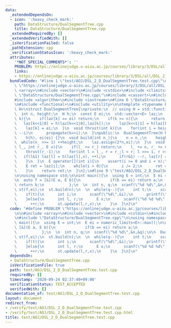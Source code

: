 ```yaml
---
data:
  _extendedDependsOn:
  - icon: ':heavy_check_mark:'
    path: DataStructure/DualSegmentTree.cpp
    title: DataStructure/DualSegmentTree.cpp
  _extendedRequiredBy: []
  _extendedVerifiedWith: []
  _isVerificationFailed: false
  _pathExtension: cpp
  _verificationStatusIcon: ':heavy_check_mark:'
  attributes:
    '*NOT_SPECIAL_COMMENTS*': ''
    PROBLEM: https://onlinejudge.u-aizu.ac.jp/courses/library/3/DSL/all/DSL_2_D
    links:
    - https://onlinejudge.u-aizu.ac.jp/courses/library/3/DSL/all/DSL_2_D
  bundledCode: "#line 1 \"test/AOJ/DSL_2_D_DualSegmentTree.test.cpp\"\n#define PROBLEM\
    \ \"https://onlinejudge.u-aizu.ac.jp/courses/library/3/DSL/all/DSL_2_D\"\n\n#include\
    \ <array>\n#include <vector>\n#include <cstdio>\n#include <climits>\n\n#line 1\
    \ \"DataStructure/DualSegmentTree.cpp\"\n#include <cassert>\n#include <numeric>\n\
    #include <algorithm>\n#include <iostream>\n#line 6 \"DataStructure/DualSegmentTree.cpp\"\
    \n#include <functional>\n#include <utility>\n\ntemplate <typename E, typename\
    \ H>\nstruct DualSegmentTree{\nprivate:\n  // using H = std::function<E(E,E)>;\n\
    \  int n, height;\n  H h;\n  const E ei;\n  std::vector<E> laz;\n  void propagate(int\
    \ k){\n    if(laz[k] == ei) return;\n    if(k >= n){\n      return;\n    }\n \
    \   laz[k<<1|0] = h(laz[k<<1|0],laz[k]);\n    laz[k<<1|1] = h(laz[k<<1|1],laz[k]);\n\
    \    laz[k] = ei;\n  }\n  void thrust(int k){\n    for(int i = height; i >= 0;\
    \ --i)\n      propagate(k>>i);\n  }\npublic:\n  DualSegmentTree(H h, E ei) :\n\
    \    h(h), ei(ei) {}\n  void build(int n_){\n    n = n_;\n    height = 2;\n  \
    \  while(n_ >>= 1) ++height;\n    laz.assign(2*n,ei);\n  }\n  void update(int\
    \ l_, int r_, E x){\n    if(l_ >= r_) return;\n    l_ += n, r_ += n;\n    thrust(l_);\n\
    \    thrust(r_-1);\n    for(int l = l_, r = r_;l < r; l >>= 1, r >>= 1){\n   \
    \   if(l&1) laz[l] = h(laz[l],x), ++l;\n      if(r&1) --r, laz[r] = h(laz[r],x);\n\
    \    }\n  }\n  E operator[](int i){\n    assert(i >= 0 and i < n);\n    i += n;\n\
    \    E ret = laz[i];\n    while(i > 0){\n      i /= 2;\n      ret = h(ret,laz[i]);\n\
    \    }\n    return ret;\n  }\n};\n#line 9 \"test/AOJ/DSL_2_D_DualSegmentTree.test.cpp\"\
    \n\nusing namespace std;\n\nint main(){\n  using E = int;\n  E ei = numeric_limits<E>::max();\n\
    \n  auto f = [&](E a, E b){\n             if(b == ei) return a;\n            \
    \ return b;\n           };\n  \n  int n, q;\n  scanf(\"%d %d\",&n,&q);\n\n  DualSegmentTree\
    \ st(f,ei);\n  st.build(n);\n  \n  while(q--){\n    int t;\n    scanf(\"%d\",&t);\n\
    \    if(t){\n      int i;\n      scanf(\"%d\",&i);\n      printf(\"%d\\n\",st[i]);\n\
    \    }else{\n      int l, r;\n      E x;\n      scanf(\"%d %d %d\",&l,&r,&x);\n\
    \      ++r;\n      st.update(l,r,x);\n    }\n  }\n}\n"
  code: "#define PROBLEM \"https://onlinejudge.u-aizu.ac.jp/courses/library/3/DSL/all/DSL_2_D\"\
    \n\n#include <array>\n#include <vector>\n#include <cstdio>\n#include <climits>\n\
    \n#include \"DataStructure/DualSegmentTree.cpp\"\n\nusing namespace std;\n\nint\
    \ main(){\n  using E = int;\n  E ei = numeric_limits<E>::max();\n\n  auto f =\
    \ [&](E a, E b){\n             if(b == ei) return a;\n             return b;\n\
    \           };\n  \n  int n, q;\n  scanf(\"%d %d\",&n,&q);\n\n  DualSegmentTree\
    \ st(f,ei);\n  st.build(n);\n  \n  while(q--){\n    int t;\n    scanf(\"%d\",&t);\n\
    \    if(t){\n      int i;\n      scanf(\"%d\",&i);\n      printf(\"%d\\n\",st[i]);\n\
    \    }else{\n      int l, r;\n      E x;\n      scanf(\"%d %d %d\",&l,&r,&x);\n\
    \      ++r;\n      st.update(l,r,x);\n    }\n  }\n}\n"
  dependsOn:
  - DataStructure/DualSegmentTree.cpp
  isVerificationFile: true
  path: test/AOJ/DSL_2_D_DualSegmentTree.test.cpp
  requiredBy: []
  timestamp: '2020-09-24 02:37:40+09:00'
  verificationStatus: TEST_ACCEPTED
  verifiedWith: []
documentation_of: test/AOJ/DSL_2_D_DualSegmentTree.test.cpp
layout: document
redirect_from:
- /verify/test/AOJ/DSL_2_D_DualSegmentTree.test.cpp
- /verify/test/AOJ/DSL_2_D_DualSegmentTree.test.cpp.html
title: test/AOJ/DSL_2_D_DualSegmentTree.test.cpp
---
```

